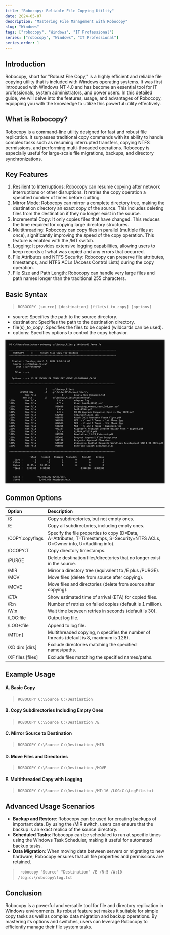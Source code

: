 ```yaml
---
title: "Robocopy: Reliable File Copying Utility"
date: 2024-05-07
description: "Mastering File Management with Robocopy"
slug: "Windows"
tags: ["robocopy", "Windows", "IT Professional"]
series: ["robocopy", "Windows", "IT Professional"]
series_order: 1
---
```


## Introduction

Robocopy, short for "Robust File Copy," is a highly efficient and reliable file copying utility that is included with Windows operating systems. It was first introduced with Windows NT 4.0 and has become an essential tool for IT professionals, system administrators, and power users. In this detailed guide, we will delve into the features, usage, and advantages of Robocopy, equipping you with the knowledge to utilize this powerful utility effectively.

## What is Robocopy?

Robocopy is a command-line utility designed for fast and robust file replication. It surpasses traditional copy commands with its ability to handle complex tasks such as resuming interrupted transfers, copying NTFS permissions, and performing multi-threaded operations. Robocopy is especially useful for large-scale file migrations, backups, and directory synchronizations.

## Key Features

1.	Resilient to Interruptions: Robocopy can resume copying after network interruptions or other disruptions. It retries the copy operation a specified number of times before quitting.
2.	Mirror Mode: Robocopy can mirror a complete directory tree, making the destination directory an exact copy of the source. This includes deleting files from the destination if they no longer exist in the source.
3.	Incremental Copy: It only copies files that have changed. This reduces the time required for copying large directory structures.
4.	Multithreading: Robocopy can copy files in parallel (multiple files at once), significantly improving the speed of the copy operation. This feature is enabled with the /MT switch.
5.	Logging: It provides extensive logging capabilities, allowing users to keep records of what was copied and any errors that occurred.
6.	File Attributes and NTFS Security: Robocopy can preserve file attributes, timestamps, and NTFS ACLs (Access Control Lists) during the copy operation.
7.	File Size and Path Length: Robocopy can handle very large files and path names longer than the traditional 255 characters.

## Basic Syntax

> `ROBOCOPY [source] [destination] [file(s)_to_copy] [options]`

- source: Specifies the path to the source directory.
- destination: Specifies the path to the destination directory.
- file(s)_to_copy: Specifies the files to be copied (wildcards can be used).
- options: Specifies options to control the copy behavior.

<img class="robocopy" src="img/robocopy.png"/>

## Common Options

|Option|Description|
|:----|:----|
|/S|Copy subdirectories, but not empty ones.|
|/E|Copy all subdirectories, including empty ones.|
|/COPY:copyflags|Specify the file properties to copy (D=Data, A=Attributes, T=Timestamps, S=Security=NTFS ACLs, O=Owner info, U=Auditing info).|
|/DCOPY:T|Copy directory timestamps.|
|/PURGE|Delete destination files/directories that no longer exist in the source.|
|/MIR|Mirror a directory tree (equivalent to /E plus /PURGE).|
|/MOV|Move files (delete from source after copying).|
|/MOVE|Move files and directories (delete from source after copying).|
|/ETA|Show estimated time of arrival (ETA) for copied files.|
|/R:n|Number of retries on failed copies (default is 1 million).|
|/W:n|Wait time between retries in seconds (default is 30).|
|/LOG:file|Output log file.|
|/LOG+:file|Append to log file.|
|/MT[:n]|Multithreaded copying, n specifies the number of threads (default is 8, maximum is 128).|
|/XD dirs [dirs]|Exclude directories matching the specified names/paths.|
|/XF files [files]|Exclude files matching the specified names/paths.|


## Example Usage

#### A. Basic Copy
> `ROBOCOPY C:\Source C:\Destination`

#### B. Copy Subdirectories Including Empty Ones
> `ROBOCOPY C:\Source C:\Destination /E`

#### C. Mirror Source to Destination
> `ROBOCOPY C:\Source C:\Destination /MIR`

#### D. Move Files and Directories
> `ROBOCOPY C:\Source C:\Destination /MOVE`

#### E. Multithreaded Copy with Logging
> `ROBOCOPY C:\Source C:\Destination /MT:16 /LOG:C:\LogFile.txt`

## Advanced Usage Scenarios

- **Backup and Restore**: Robocopy can be used for creating backups of important data. By using the /MIR switch, users can ensure that the backup is an exact replica of the source directory.
- **Scheduled Tasks**: Robocopy can be scheduled to run at specific times using the Windows Task Scheduler, making it useful for automated backup tasks.
- **Data Migration**: When moving data between servers or migrating to new hardware, Robocopy ensures that all file properties and permissions are retained.

>` robocopy "Source" "Destination" /E /R:5 /W:10 /log:c:\robocopy\log.txt`

## Conclusion

Robocopy is a powerful and versatile tool for file and directory replication in Windows environments. Its robust feature set makes it suitable for simple copy tasks as well as complex data migration and backup operations. By mastering its options and switches, users can leverage Robocopy to efficiently manage their file system tasks.


